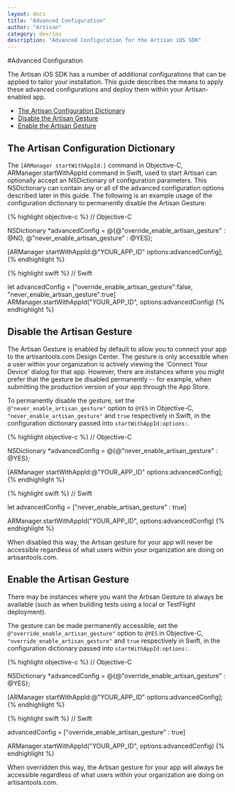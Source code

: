 ```yaml
---
layout: docs
title: "Advanced Configuration"
author: "Artisan"
category: dev/ios
description: "Advanced Configuration for the Artisan iOS SDK"
---
```

#Advanced Configuration

The Artisan iOS SDK has a number of additional configurations that can be applied to tailor your installation.  This guide describes the means to apply these advanced configurations and deploy them within your Artisan-enabled app.

<ul>
  <li><a href="#config-dictionary">The Artisan Configuration Dictionary</a></li>
  <li><a href="#disable-gesture">Disable the Artisan Gesture</a></li>
  <li><a href="#enable-gesture">Enable the Artisan Gesture</a></li>
</ul>

<div id="config-dictionary"></div>

## The Artisan Configuration Dictionary

The `[ARManager startWithAppId:]` command in Objective-C, ARManager.startWithAppId command in Swift, used to start Artisan can optionally accept an NSDictionary of configuration parameters.  This NSDictionary can contain any or all of the advanced configuration options described later in this guide.  The following is an example usage of the configuration dictionary to permanently disable the Artisan Gesture:

{% highlight objective-c %}
// Objective-C

NSDictionary *advancedConfig = @{@"override_enable_artisan_gesture" : @NO,
                                 @"never_enable_artisan_gesture" : @YES};

[ARManager startWithAppId:@"YOUR_APP_ID" options:advancedConfig];      
{% endhighlight %}

{% highlight swift %}
// Swift

let advancedConfig = ["override_enable_artisan_gesture":false,
					  "never_enable_artisan_gesture":true]
ARManager.startWithAppId("YOUR_APP_ID", options:advancedConfig)
{% endhighlight %}

<div id="disable-gesture"></div>

## Disable the Artisan Gesture

The Artisan Gesture is enabled by default to allow you to connect your app to the artisantools.com Design Center. The gesture is only accessible when a user within your organization is actively viewing the 'Connect Your Device' dialog for that app.  However, there are instances where you might prefer that the gesture be disabled permanently -- for example, when submitting the production version of your app through the App Store.

To permanently disable the gesture, set the `@"never_enable_artisan_gesture"` option to `@YES` in Objective-C, `"never_enable_artisan_gesture"` and `true` respectively in Swift, in the configuration dictionary passed into `startWithAppId:options:`.

{% highlight objective-c %}
// Objective-C

NSDictionary *advancedConfig = @{@"never_enable_artisan_gesture" : @YES};

[ARManager startWithAppId:@"YOUR_APP_ID" options:advancedConfig];      
{% endhighlight %}

{% highlight swift %}
// Swift

let advancedConfig = ["never_enable_artisan_gesture" : true]

ARManager.startWithAppId("YOUR_APP_ID", options:advancedConfig)
{% endhighlight %}

When disabled this way, the Artisan gesture for your app will never be accessible regardless of what users within your organization are doing on artisantools.com.

<div id="enable-gesture"></div>

## Enable the Artisan Gesture

There may be instances where you want the Artisan Gesture to always be available (such as when building tests using a local or TestFlight deployment).  

The gesture can be made permanently accessible, set the `@"override_enable_artisan_gesture"` option to `@YES` in Objective-C, `"override_enable_artisan_gesture"` and `true` respectively in Swift, in the configuration dictionary passed into `startWithAppId:options:`. 

{% highlight objective-c %}
// Objective-C

NSDictionary *advancedConfig = @{@"override_enable_artisan_gesture" : @YES};

[ARManager startWithAppId:@"YOUR_APP_ID" options:advancedConfig];      
{% endhighlight %}

{% highlight swift %}
// Swift

advancedConfig = ["override_enable_artisan_gesture" : true]

ARManager.startWithAppId("YOUR_APP_ID", options:advancedConfig)
{% endhighlight %}

When overridden this way, the Artisan gesture for your app will always be accessible regardless of what users within your organization are doing on artisantools.com.




